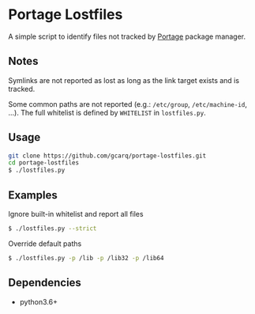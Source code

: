 # Portage Lostfiles
A simple script to identify files not tracked by [Portage](https://wiki.gentoo.org/wiki/Portage) package manager.

## Notes
Symlinks are not reported as lost as long as the link target exists and is tracked.

Some common paths are not reported (e.g.: `/etc/group`, `/etc/machine-id`, ...). The full whitelist is defined by `WHITELIST` in `lostfiles.py`.

## Usage
```bash
git clone https://github.com/gcarq/portage-lostfiles.git
cd portage-lostfiles
$ ./lostfiles.py
```

## Examples
Ignore built-in whitelist and report all files
```bash
$ ./lostfiles.py --strict
```

Override default paths
```bash
$ ./lostfiles.py -p /lib -p /lib32 -p /lib64
```

## Dependencies
* python3.6+